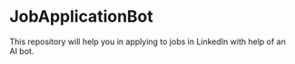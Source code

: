# JobApplicationBot
This repository will help you in applying to jobs in LinkedIn with help of an AI bot.
